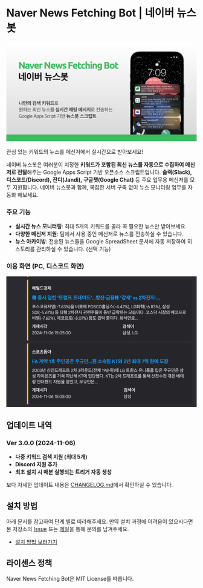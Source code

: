 # Naver News Fetching Bot | 네이버 뉴스봇

<img src="./static/images/cover.jpg" alt="Naver News Fetching Bot Cover Image" />

관심 있는 키워드의 뉴스를 메신저에서 실시간으로 받아보세요!

네이버 뉴스봇은 여러분이 지정한 **키워드가 포함된 최신 뉴스를 자동으로 수집하여 메신저로 전달**해주는 Google Apps Script 기반 오픈소스 스크립트입니다. **슬랙(Slack), 디스코드(Discord), 잔디(Jandi), 구글챗(Google Chat)** 등 주요 업무용 메신저를 모두 지원합니다. 네이버 뉴스봇과 함께, 복잡한 서버 구축 없이 뉴스 모니터링 업무를 자동화 해보세요.

### 주요 기능

- **실시간 뉴스 모니터링**: 최대 5개의 키워드를 골라 꼭 필요한 뉴스만 받아보세요.
- **다양한 메신저 지원**: 팀에서 사용 중인 메신저로 뉴스를 전송하실 수 있습니다.
- **뉴스 아카이빙**: 전송된 뉴스들을 Google SpreadSheet 문서에 자동 저장하여 히스토리를 관리하실 수 있습니다. (선택 기능)

### 이용 화면 (PC, 디스코드 화면)

<img src="./static/images/screenshot_pc_discord.gif" alt="Screenshot (PC, Discord)" />

## 업데이트 내역

### Ver 3.0.0 (2024-11-06)

- **다중 키워드 검색 지원 (최대 5개)**
- **Discord 지원 추가**
- **최초 설치 시 매분 실행되는 트리거 자동 생성**

보다 자세한 업데이트 내용은 [CHANGELOG.md](./docs/CHANGELOG.md)에서 확인하실 수 있습니다.

## 설치 방법

아래 문서를 참고하여 단계 별로 따라해주세요.
만약 설치 과정에 어려움이 있으시다면 본 저장소의 [Issue](https://github.com/seongjinme/naver-news-fetching-bot/issues) 또는 [메일](mailto:mail@seongjin.me)을 통해 문의를 남겨주세요.

- [설치 방법 보러가기](./docs/INSTALLATION.md)

## 라이센스 정책

Naver News Fetching Bot은 MIT License를 따릅니다.
